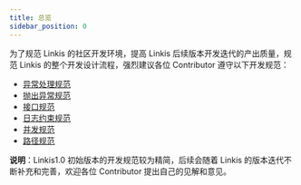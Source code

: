 ```yaml
---
title: 总览
sidebar_position: 0
---
```

为了规范 Linkis 的社区开发环境，提高 Linkis 后续版本开发迭代的产出质量，规范 Linkis 的整个开发设计流程，强烈建议各位 Contributor 遵守以下开发规范：

- [异常处理规范](https://github.com/WeBankFinTech/Linkis-Doc/blob/master/zh_CN/Development_Documents/Development_Specification/Exception_Catch.md)
- [抛出异常规范](https://github.com/WeBankFinTech/Linkis-Doc/blob/master/zh_CN/Development_Documents/Development_Specification/Exception_Throws.md)
- [接口规范](https://github.com/WeBankFinTech/Linkis-Doc/blob/master/zh_CN/Development_Documents/Development_Specification/API.md)
- [日志约束规范](https://github.com/WeBankFinTech/Linkis-Doc/blob/master/zh_CN/Development_Documents/Development_Specification/Log.md)
- [并发规范](https://github.com/WeBankFinTech/Linkis-Doc/blob/master/zh_CN/Development_Documents/Development_Specification/Concurrent.md)
- [路径规范](https://github.com/WeBankFinTech/Linkis-Doc/blob/master/zh_CN/Development_Documents/Development_Specification/Path_Usage.md)

**说明**：Linkis1.0 初始版本的开发规范较为精简，后续会随着 Linkis 的版本迭代不断补充和完善，欢迎各位 Contributor 提出自己的见解和意见。



